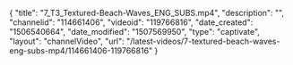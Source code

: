 {
    "title": "7_T3_Textured-Beach-Waves_ENG_SUBS.mp4",
    "description": "",
    "channelid": "114661406",
    "videoid": "119766816",
    "date_created": "1506540664",
    "date_modified": "1507569950",
    "type": "captivate",
    "layout": "channelVideo",
    "url": "\/latest-videos\/7-textured-beach-waves-eng-subs-mp4\/114661406-119766816"
}